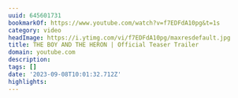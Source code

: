 ```yaml
---
uuid: 645601731
bookmarkOf: https://www.youtube.com/watch?v=f7EDFdA10pg&t=1s
category: video
headImage: https://i.ytimg.com/vi/f7EDFdA10pg/maxresdefault.jpg
title: THE BOY AND THE HERON | Official Teaser Trailer
domain: youtube.com
description:
tags: []
date: '2023-09-08T10:01:32.712Z'
highlights:
---
```



